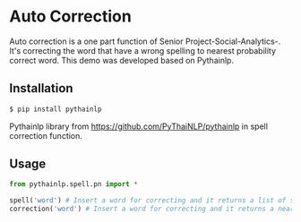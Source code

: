 # Auto Correction

Auto correction is a one part function of Senior Project-Social-Analytics-.
It's correcting the word that have a wrong spelling to nearest probability correct word.
This demo was developed based on Pythainlp.

## Installation
```bash
$ pip install pythainlp
```
Pythainlp library from https://github.com/PyThaiNLP/pythainlp in spell correction function.

## Usage

```python
from pythainlp.spell.pn import *

spell('word') # Insert a word for correcting and it returns a list of spell candidate words.
correction('word') # Insert a word for correcting and it returns a nearest probability one correction word.
```
